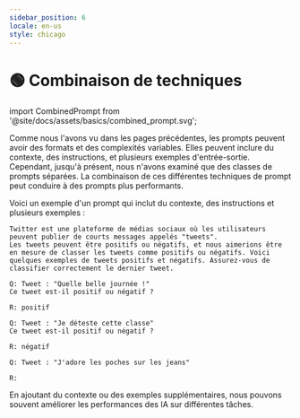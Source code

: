 ```yaml
---
sidebar_position: 6
locale: en-us
style: chicago
---
```


# 🟢 Combinaison de techniques

import CombinedPrompt from '@site/docs/assets/basics/combined_prompt.svg';

<div style={{textAlign: 'center'}}>
  <CombinedPrompt style={{width:"100%",height:"300px",verticalAlign:"top"}}/>
</div>

Comme nous l'avons vu dans les pages précédentes, les prompts peuvent avoir des formats et des complexités variables. Elles peuvent inclure du contexte, des instructions, et plusieurs exemples d'entrée-sortie. Cependant, jusqu'à présent, nous n'avons examiné que des classes de prompts séparées. La combinaison de ces différentes techniques de prompt peut conduire à des prompts plus performants.

Voici un exemple d'un prompt qui inclut du contexte, des instructions et plusieurs exemples :

```text
Twitter est une plateforme de médias sociaux où les utilisateurs peuvent publier de courts messages appelés "tweets".
Les tweets peuvent être positifs ou négatifs, et nous aimerions être en mesure de classer les tweets comme positifs ou négatifs. Voici quelques exemples de tweets positifs et négatifs. Assurez-vous de classifier correctement le dernier tweet.

Q: Tweet : "Quelle belle journée !"
Ce tweet est-il positif ou négatif ?

R: positif

Q: Tweet : "Je déteste cette classe"
Ce tweet est-il positif ou négatif ?

R: négatif

Q: Tweet : "J'adore les poches sur les jeans"

R:
```

En ajoutant du contexte ou des exemples supplémentaires, nous pouvons souvent améliorer les performances des IA sur différentes tâches. 

